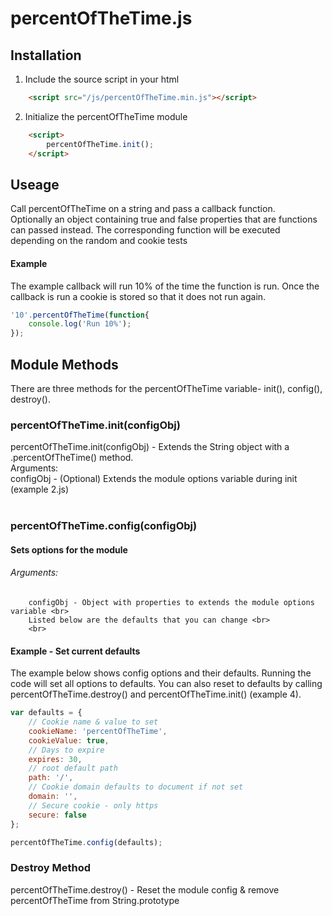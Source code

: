 # percentOfTheTime.js</h1>

## Installation
1. Include the source script in your html

```html
    <script src="/js/percentOfTheTime.min.js"></script>
```


2. Initialize the percentOfTheTime module

```html
    <script>
        percentOfTheTime.init();
    </script>
```


## Useage
Call percentOfTheTime on a string and pass a callback function. <br>
    Optionally an object containing true and false properties that are functions can passed instead.
    The corresponding function will be executed depending on the random and cookie tests

#### Example
The example callback will run 10% of the time the function is run.
Once the callback is run a cookie is stored so that it does not run again.

```js
'10'.percentOfTheTime(function{
    console.log('Run 10%');
});
```


## Module Methods
There are three methods for the percentOfTheTime variable- init(), config(), destroy().

### percentOfTheTime.init(configObj)
percentOfTheTime.init(configObj) - Extends the String object with a .percentOfTheTime() method. <br>
    Arguments: <br>
        configObj - (Optional) Extends the module options variable during init (example 2.js)<br>
        <br>
        
### percentOfTheTime.config(configObj)
#### Sets options for the module <br>
###### Arguments: <br>
        configObj - Object with properties to extends the module options variable <br>
        Listed below are the defaults that you can change <br>
        <br>
#### Example - Set current defaults
The example below shows config options and their defaults.  Running the code will set all options to defaults.  You can also reset to defaults by calling percentOfTheTime.destroy() and percentOfTheTime.init()  (example 4).
 
```js
var defaults = {
    // Cookie name & value to set
    cookieName: 'percentOfTheTime',
    cookieValue: true,
    // Days to expire
    expires: 30,
    // root default path
    path: '/',
    // Cookie domain defaults to document if not set
    domain: '',
    // Secure cookie - only https
    secure: false
};

percentOfTheTime.config(defaults);
```

### Destroy Method
percentOfTheTime.destroy() - Reset the module config & remove percentOfTheTime from String.prototype
